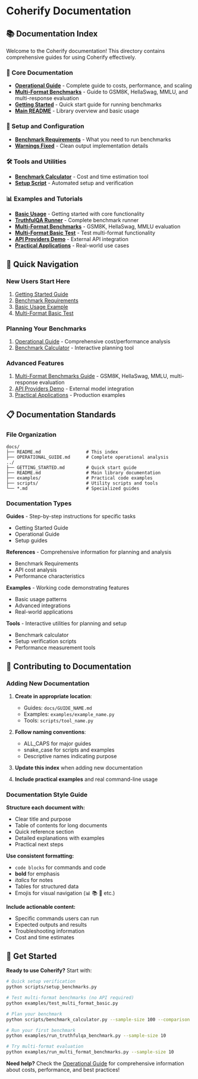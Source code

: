 # Coherify Documentation

## 📚 Documentation Index

Welcome to the Coherify documentation! This directory contains comprehensive guides for using Coherify effectively.

### 📖 Core Documentation

- **[Operational Guide](OPERATIONAL_GUIDE.md)** - Complete guide to costs, performance, and scaling
- **[Multi-Format Benchmarks](MULTI_FORMAT_BENCHMARKS.md)** - Guide to GSM8K, HellaSwag, MMLU, and multi-response evaluation
- **[Getting Started](../GETTING_STARTED.md)** - Quick start guide for running benchmarks
- **[Main README](../README.md)** - Library overview and basic usage

### 🔧 Setup and Configuration

- **[Benchmark Requirements](../BENCHMARK_REQUIREMENTS.md)** - What you need to run benchmarks
- **[Warnings Fixed](../WARNINGS_FIXED.md)** - Clean output implementation details

### 🛠️ Tools and Utilities

- **[Benchmark Calculator](../scripts/benchmark_calculator.py)** - Cost and time estimation tool
- **[Setup Script](../scripts/setup_benchmarks.py)** - Automated setup and verification

### 📊 Examples and Tutorials

- **[Basic Usage](../examples/basic_usage.py)** - Getting started with core functionality
- **[TruthfulQA Runner](../examples/run_truthfulqa_benchmark.py)** - Complete benchmark runner
- **[Multi-Format Benchmarks](../examples/run_multi_format_benchmarks.py)** - GSM8K, HellaSwag, MMLU evaluation
- **[Multi-Format Basic Test](../examples/test_multi_format_basic.py)** - Test multi-format functionality
- **[API Providers Demo](../examples/api_providers_demo.py)** - External API integration
- **[Practical Applications](../examples/practical_applications.py)** - Real-world use cases

## 🎯 Quick Navigation

### New Users Start Here
1. [Getting Started Guide](../GETTING_STARTED.md)
2. [Benchmark Requirements](../BENCHMARK_REQUIREMENTS.md)  
3. [Basic Usage Example](../examples/basic_usage.py)
4. [Multi-Format Basic Test](../examples/test_multi_format_basic.py)

### Planning Your Benchmarks
1. [Operational Guide](OPERATIONAL_GUIDE.md) - Comprehensive cost/performance analysis
2. [Benchmark Calculator](../scripts/benchmark_calculator.py) - Interactive planning tool

### Advanced Features
1. [Multi-Format Benchmarks Guide](MULTI_FORMAT_BENCHMARKS.md) - GSM8K, HellaSwag, MMLU, multi-response evaluation
2. [API Providers Demo](../examples/api_providers_demo.py) - External model integration
3. [Practical Applications](../examples/practical_applications.py) - Production examples

## 📋 Documentation Standards

### File Organization
```
docs/
├── README.md                 # This index
├── OPERATIONAL_GUIDE.md      # Complete operational analysis
../
├── GETTING_STARTED.md        # Quick start guide
├── README.md                 # Main library documentation
├── examples/                 # Practical code examples
├── scripts/                  # Utility scripts and tools
└── *.md                      # Specialized guides
```

### Documentation Types

**Guides** - Step-by-step instructions for specific tasks
- Getting Started Guide
- Operational Guide
- Setup guides

**References** - Comprehensive information for planning and analysis
- Benchmark Requirements
- API cost analysis
- Performance characteristics

**Examples** - Working code demonstrating features
- Basic usage patterns
- Advanced integrations
- Real-world applications

**Tools** - Interactive utilities for planning and setup
- Benchmark calculator
- Setup verification scripts
- Performance measurement tools

## 🚀 Contributing to Documentation

### Adding New Documentation

1. **Create in appropriate location**:
   - Guides: `docs/GUIDE_NAME.md`
   - Examples: `examples/example_name.py`
   - Tools: `scripts/tool_name.py`

2. **Follow naming conventions**:
   - ALL_CAPS for major guides
   - snake_case for scripts and examples
   - Descriptive names indicating purpose

3. **Update this index** when adding new documentation

4. **Include practical examples** and real command-line usage

### Documentation Style Guide

**Structure each document with:**
- Clear title and purpose
- Table of contents for long documents
- Quick reference section
- Detailed explanations with examples
- Practical next steps

**Use consistent formatting:**
- `code blocks` for commands and code
- **bold** for emphasis
- *italics* for notes
- Tables for structured data
- Emojis for visual navigation (📊 📚 🚀 etc.)

**Include actionable content:**
- Specific commands users can run
- Expected outputs and results
- Troubleshooting information
- Cost and time estimates

## 🎉 Get Started

**Ready to use Coherify?** Start with:

```bash
# Quick setup verification
python scripts/setup_benchmarks.py

# Test multi-format benchmarks (no API required)
python examples/test_multi_format_basic.py

# Plan your benchmark
python scripts/benchmark_calculator.py --sample-size 100 --comparison

# Run your first benchmark
python examples/run_truthfulqa_benchmark.py --sample-size 10

# Try multi-format evaluation
python examples/run_multi_format_benchmarks.py --sample-size 10
```

**Need help?** Check the [Operational Guide](OPERATIONAL_GUIDE.md) for comprehensive information about costs, performance, and best practices!